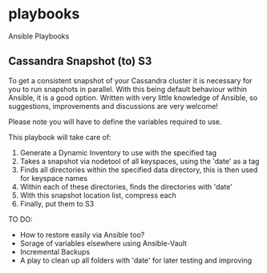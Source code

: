 # playbooks
Ansible Playbooks

## Cassandra Snapshot (to) S3

To get a consistent snapshot of your Cassandra cluster it is necessary for you to run snapshots in parallel. With this being default behaviour within Ansible, it is a good option. Written with very little knowledge of Ansible, so suggestions, improvements and discussions are very welcome!

Please note you will have to define the variables required to use.

This playbook will take care of:

1. Generate a Dynamic Inventory to use with the specified tag 
2. Takes a snapshot via nodetool of all keyspaces, using the 'date' as a tag
3. Finds all directories within the specified data directory, this is then used for keyspace names
4. Within each of these directories, finds the directories with 'date'
5. With this snapshot location list, compress each
6. Finally, put them to S3

TO DO:
* How to restore easily via Ansible too?
* Sorage of variables elsewhere using Ansible-Vault
* Incremental Backups
* A play to clean up all folders with 'date' for later testing and improving


